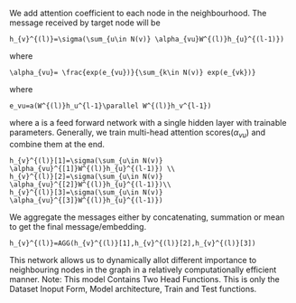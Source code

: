 We add attention coefficient to each node in the neighbourhood.
 The message received by target node will be
 
    h_{v}^{(l)}=\sigma(\sum_{u\in N(v)} \alpha_{vu}W^{(l)}h_{u}^{(l-1)})

where

    \alpha_{vu}= \frac{exp(e_{vu})}{\sum_{k\in N(v)} exp(e_{vk})}

where 

    e_vu=a(W^{(l)}h_u^{l-1}\parallel W^{(l)}h_v^{l-1})

where
a is a feed forward network with a single hidden layer with trainable parameters.
Generally, we train multi-head attention scores($\alpha_{vu}$) and combine them at the end.


    h_{v}^{(l)}[1]=\sigma(\sum_{u\in N(v)} \alpha_{vu}^{[1]}W^{(l)}h_{u}^{(l-1)}) \\
    h_{v}^{(l)}[2]=\sigma(\sum_{u\in N(v)} \alpha_{vu}^{[2]}W^{(l)}h_{u}^{(l-1)})\\
    h_{v}^{(l)}[3]=\sigma(\sum_{u\in N(v)} \alpha_{vu}^{[3]}W^{(l)}h_{u}^{(l-1)})

We aggregate the messages either by concatenating, summation or mean to get the final message/embedding.

    h_{v}^{(l)}=AGG(h_{v}^{(l)}[1],h_{v}^{(l)}[2],h_{v}^{(l)}[3])

This network allows us to dynamically allot different importance to neighbouring nodes in the graph in a relatively computationally efficient manner.
Note: This model Contains Two Head Functions. This is only the Dataset Inoput Form, Model architecture, Train and Test functions.
